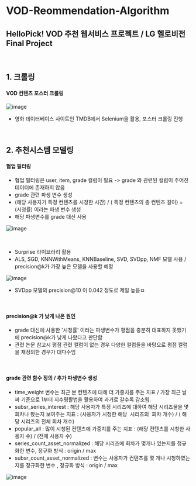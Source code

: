 # VOD-Reommendation-Algorithm
## HelloPick! VOD 추천 웹서비스 프로젝트 / LG 헬로비전 Final Project


<br/>

## 1. 크롤링
#### VOD 컨텐츠 포스터 크롤링

![image](https://github.com/jiseong99/VOD-Reommendation-Algorithm/assets/137580822/37a989bf-2b7e-4789-a50c-9125a7986dc1)


+ 영화 데이터베이스 사이트인 TMDB에서 Selenium을 활용, 포스터 크롤링 진행

<br/>

## 2. 추천시스템 모델링
#### 협업 필터링

+ 협업 필터링은 user, item, grade 컬럼이 필요 -> grade 와 관련된 컬럼이 주어진 데이터에 존재하지 않음
+ grade 관련 파생 변수 생성
+ (해당 사용자가 특정 컨텐츠를 시청한 시간) / ( 특정 컨텐츠의 총 컨텐츠 길이) = (시청률) 이라는 파생 변수 생성
+ 해당 파생변수를 grade 대신 사용

![image](https://github.com/jiseong99/VOD-Reommendation-Algorithm/assets/137580822/fbaea191-c85b-4b08-aa71-22329e3555d2)

<br/>

+ Surprise 라이브러리 활용
+ ALS, SGD, KNNWithMeans, KNNBaseline, SVD, SVDpp, NMF 모델 사용 / precision@k가 가장 높은 모델을 사용할 예정

![image](https://github.com/jiseong99/VOD-Reommendation-Algorithm/assets/137580822/47b0b3ef-9788-4b20-ad29-91d86b608df2)

+ SVDpp 모델의 precision@10 이 0.042 정도로 제일 높음ㅁ

<br/>

#### precision@k 가 낮게 나온 원인
+ grade 대신에 사용한 '시청률' 이라는 파생변수가 평점을 충분히 대표하지 못했기에 precision@k가 낮게 나왔다고 판단함
+ 관련 논문 참고시 평점 관련 컬럼이 없는 경우 다양한 컬럼들을 바탕으로 평점 컬럼을 재정의한 경우가 대다수임

<br/>

#### grade 관련 함수 정의 / 추가 파생변수 생성
+ time_weight 변수는 최근 본 컨텐츠에 대해 더 가중치를 주는 지표 / 가장 최근 날짜 기준으로 1부터 지수평활법을 활용하여 과거로 갈수록 감소됨.
+ subsr_series_interest : 해당 사용자가 특정 시리즈에 대하여 해당 시리즈물을 몇 회차나 봤는지 보여주는 지표 : (사용자가 시청한 해당  시리즈의  회차 개수) / ( 해당 시리즈의 전체 회차 개수)
+ popular_all : 많이 시청된 컨텐츠에 가중치를 주는 지표 : (해당 컨텐츠를 시청한 사용자 수) / (전체 사용자 수)
+ series_count_asset_normalized : 해당 시리즈에 회차가 몇개나 있는지를 정규화한 변수, 정규화 방식 : origin / max
+ subsr_count_asset_normalized : 변수는 사용자가 컨텐츠를 몇 개나 시청하였는지를 정규화한 변수 , 정규화 방식 : origin / max
  
![image](https://github.com/jiseong99/VOD-Reommendation-Algorithm/assets/137580822/a0244a7d-5ab6-4fbf-997e-8e00535d1902)

<br/>
